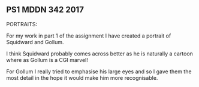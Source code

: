 ## PS1 MDDN 342 2017

PORTRAITS:

For my work in part 1 of the assignment I have created a portrait of Squidward and Gollum.

I think Squidward probably comes across better as he is naturally a cartoon where as Gollum is a CGI marvel! 

For Gollum I really tried to emphasise his large eyes and so I gave them the most detail in the hope it would make him more recognisable.



